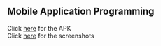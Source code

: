 ## Mobile Application Programming

Click [here](https://drive.google.com/file/d/108bkkAmrAfmvD7yVomDYeF8dPcHsFJhS/view?usp=sharing) for the APK <br>
Click [here](https://drive.google.com/drive/folders/1vWwjZ03A-ATL1qlijGifWhQUXAZ8XslK?usp=sharing) for the screenshots